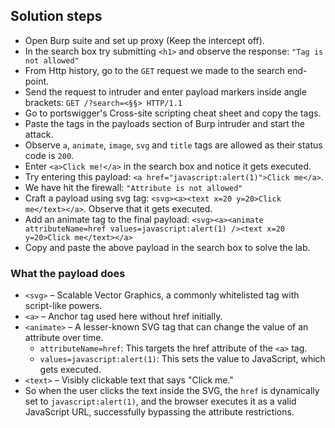 ## Solution steps

- Open Burp suite and set up proxy (Keep the intercept off).
- In the search box try submitting `<h1>` and observe the response: `"Tag is not allowed"`
- From Http history, go to the `GET` request we made to the search end-point.
- Send the request to intruder and enter payload markers inside angle brackets: `GET /?search=<§§> HTTP/1.1`
- Go to portswigger's Cross-site scripting cheat sheet and copy the tags.
- Paste the tags in the payloads section of Burp intruder and start the attack.
- Observe `a`, `animate`, `image`, `svg` and `title` tags are allowed as their status code is `200`.
- Enter `<a>Click me!</a>` in the search box and notice it gets executed.
- Try entering this payload: `<a href="javascript:alert(1)">Click me</a>`.
- We have hit the firewall: `"Attribute is not allowed"`
- Craft a payload using svg tag: `<svg><a><text x=20 y=20>Click me</text></a>`. Observe that it gets executed.
- Add an animate tag to the final payload: `<svg><a><animate attributeName=href values=javascript:alert(1) /><text x=20 y=20>Click me</text></a>`
- Copy and paste the above payload in the search box to solve the lab.

### What the payload does

- `<svg>` – Scalable Vector Graphics, a commonly whitelisted tag with script-like powers.
- `<a>` – Anchor tag used here without href initially.
- `<animate>` – A lesser-known SVG tag that can change the value of an attribute over time.
  - `attributeName=href`: This targets the href attribute of the `<a>` tag.
  - `values=javascript:alert(1)`: This sets the value to JavaScript, which gets executed.
- `<text>` – Visibly clickable text that says "Click me."
- So when the user clicks the text inside the SVG, the `href` is dynamically set to `javascript:alert(1)`, and the browser executes it as a valid JavaScript URL, successfully bypassing the attribute restrictions.
